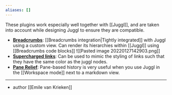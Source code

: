 ```yaml
---
aliases: []
---
```

These plugins work especially well together with [[Juggl]], and are taken into account while designing Juggl to ensure they are compatible.

- **[Breadcrumbs](https://github.com/SkepticMystic/breadcrumbs/)**: [[Breadcrumbs integration|Tightly integrated]] with Juggl using a custom view. Can render its hierarchies within [[Juggl]] using [[Breadcrumbs code blocks]]
 ![[Pasted image 20220127142903.png]]
- **[Supercharged links](https://github.com/mdelobelle/obsidian_supercharged_links)**: Can be used to mimic the styling of links such that they have the same color as the juggl nodes. 
- **[Pane Relief](https://github.com/pjeby/pane-relief)**: Pane-based history is very useful when you use Juggl in the [[Workspace mode]] next to a markdown view.
--- 

- author [[Emile van Krieken]]
